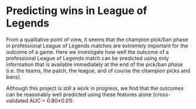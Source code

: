 # Predicting wins in League of Legends

From a qualitative point of view, it seems that the champion pick/ban phase in professional League of Legends matches are extremely important for the outcome of a game. Here we investigate how well the outcome of a professional League of Legends match can be predicted using only information that is available immediately at the end of the pick/ban phase (i.e. the teams, the patch, the league, and of course the champion picks and bans).

Although this project is still a work in progress, we find that the outcomes can be reasonably well predicted using these features alone (cross-validated AUC = 0.80±0.01).
